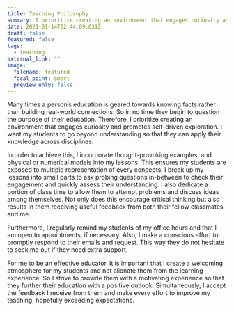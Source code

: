 ```yaml
---
title: Teaching Philosophy
summary: I prioritize creating an environment that engages curiosity and promotes self-driven exploration
date: 2021-01-14T02:44:09.031Z
draft: false
featured: false
tags:
  - teaching
external_link: ""
image:
  filename: featured
  focal_point: Smart
  preview_only: false
---
```

Many times a person’s education is geared towards knowing facts rather than building real-world connections. So in no time they begin to question the purpose of their education. Therefore, I prioritize creating an environment that engages curiosity and promotes self-driven exploration. I want my students to go beyond understanding so that they can apply their knowledge across disciplines.

In order to achieve this, I incorporate thought-provoking examples, and physical or numerical models into my lessons. This ensures my students are exposed to multiple representation of every concepts. I break up my lessons into small parts to ask probing questions in-between to check their engagement and quickly assess their understanding. I also dedicate a portion of class time to allow them to attempt problems and discuss ideas among themselves. Not only does this encourage critical thinking but also results in them receiving useful feedback from both their fellow classmates and me. 

Furthermore, I regularly remind my students of my office hours and that I am open to appointments, if necessary. Also, I make a conscious effort to promptly respond to their emails and request. This way they do not hesitate to seek me out if they need extra support.

For me to be an effective educator, it is important that I create a welcoming atmosphere for my students and not alienate them from the learning experience. So I strive to provide them with a motivating experience so that they further their education with a positive outlook. Simultaneously, I accept the feedback I receive from them and make every effort to improve my teaching, hopefully exceeding expectations.
